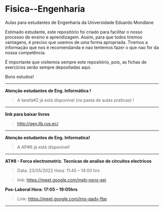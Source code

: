 # Fisica--Engenharia
Aulas para estudantes de Engenharia da Universidade Eduardo Mondlane

Estimado estudante, este repositório foi criado para facilitar o nosso processo de ensino e aprendizagem. Assim, para que todos tiremos vantagens, é preciso que usemos  de uma forma apropriada. Tiremos a informação que nos é recomendanda e nao tentemos fazer o que nao for da nossa competência.


É importante que visitemos sempre este repositório, pois,  as fichas de exercícios serão sempre depositadas aqui.


Bons estudos!

______________________________________________

**Atenção estudantes de Eng. Informática !**

> A tarefa#2 já está disponível (na pasta de aulas praticas) !


_______________________________________________________________________________________________________

**link para baixar livros**

> http://gen.lib.rus.ec/

____________________________________________________________________________________________________________

**Atenção estudantes de Eng. Informatica!**

> A AP#6 já está disponível!


________________________________________________________________________________________________________________________

**AT#8 - Forca electromotriz. Tecnicas de analise de circuitos electricos**

> Data: 23/05/2022    Hora: 11:45 – 14:00 hrs

> link: https://meet.google.com/meb-nsnx-eej

**Pos-Laboral       Hora: 17:05 – 19:05hrs**

> Link: https://meet.google.com/ims-qadv-fbp



______________________________________________________________________________________________________________



